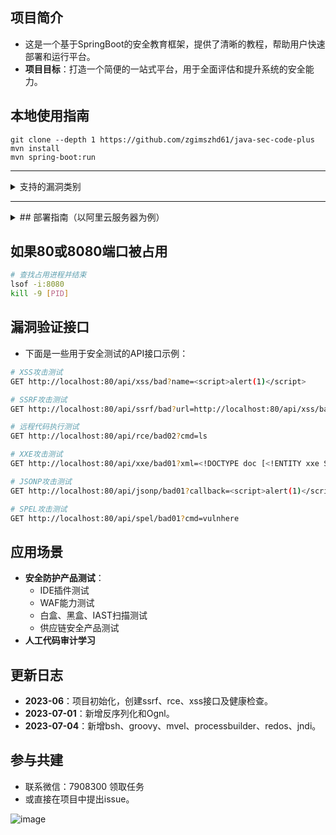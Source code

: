 ## 项目简介
- 这是一个基于SpringBoot的安全教育框架，提供了清晰的教程，帮助用户快速部署和运行平台。
- **项目目标**：打造一个简便的一站式平台，用于全面评估和提升系统的安全能力。

## 本地使用指南
```
git clone --depth 1 https://github.com/zgimszhd61/java-sec-code-plus
mvn install
mvn spring-boot:run
```
------
<details>
  <summary>支持的漏洞类别</summary>

  #### authBypass
  身份认证绕过漏洞允许攻击者绕过认证机制，未经授权即可访问受限区域或功能。

  #### authorizationBypass
  授权绕过漏洞是指攻击者可以获得其无权使用的资源，通常是由于权限验证的缺陷所致。

  #### beanShellInjection
  BeanShell注入漏洞是由于在BeanShell解释器中执行不可信输入而引发的，可导致任意代码执行。

  #### brokenAccessControl
  访问控制缺失漏洞使未经授权的用户可以访问受限数据或功能，可能会影响数据的机密性和完整性。

  #### businessLogicVuln
  业务逻辑漏洞是由应用程序逻辑设计缺陷引起的，可能导致意料之外的行为或应用程序功能被滥用。

  #### clickjacking
  点击劫持攻击诱使用户点击看似无害的元素，导致在网站上执行未经用户意愿的操作。

  #### commandInjection
  命令注入漏洞允许攻击者在服务器上执行任意系统命令，可能导致系统的完全控制。

  #### corsConfig
  CORS（跨域资源共享）配置漏洞由于配置不当，允许未经授权的跨域请求。

  #### crossSiteScripting
  跨站脚本攻击（XSS）是指攻击者将恶意脚本注入到网页中，其他用户访问时会执行该脚本。

  #### cryptoVuln
  加密漏洞由于弱加密算法或不当的加密实现引起，可能导致数据泄露或被篡改。

  #### defaultCredentials
  默认凭证漏洞是指系统或应用程序使用容易被猜测的默认用户名和密码，导致未经授权访问。

  #### groovyInjection
  Groovy注入漏洞是当用户输入被执行为Groovy脚本的一部分时，可能导致任意代码执行。

  #### hardcodedCredentials
  硬编码凭证指将静态的用户名和密码嵌入到代码中，容易被攻击者提取并进行未经授权的访问。

  #### headerInjection
  头部注入是指通过未经验证的用户输入操纵HTTP头部，可能导致响应分割或跨站脚本攻击。

  #### insecureDirectObjectReference
  不安全的直接对象引用漏洞允许攻击者通过操纵引用直接访问资源，绕过授权控制。

  #### jndiInjection
  JNDI注入涉及将不可信的数据注入JNDI查找中，可能导致远程代码执行或数据泄露。

  #### jsonpCallback
  JSONP回调漏洞是当不受信任的JSONP端点允许攻击者在响应中包含恶意JavaScript，从而引发XSS攻击。

  #### ldapInjection
  LDAP注入漏洞发生在用户输入不当使用于LDAP查询时，攻击者可操控LDAP语句，访问未经授权的数据。

  #### misconfig
  配置不当漏洞是由软件的不正确或不安全配置引起的，使系统容易受到各种攻击。

  #### mvelInjection
  MVEL注入漏洞是由于用户输入被用于MVEL表达式中，且未进行适当的验证，可能导致任意代码执行。

  #### onglInjection
  ONGL注入漏洞是当用户输入在ONGL表达式中被执行，未经过验证时，攻击者可以执行意外命令。

  #### openRedirect
  开放重定向漏洞允许攻击者将用户重定向到恶意网站，通常通过未验证的URL参数实现。

  #### pathTraversal
  路径遍历漏洞允许攻击者通过操控文件路径参数读取或写入服务器上的任意文件。

  #### regularExpressionDOS
  正则表达式拒绝服务（ReDoS）是指攻击者利用应用程序的正则表达式实现导致资源耗尽，进而引发拒绝服务攻击。

  #### scriptEngineInjection
  脚本引擎注入涉及在脚本引擎中执行不受信任的输入，可能导致任意代码执行。

  #### securityHeaderMissing
  缺少安全头部漏洞是由于HTTP响应中未包含关键的安全头部，导致应用程序容易受到各种攻击。

  #### sensitiveDataExposure
  敏感数据泄露是指应用程序未对敏感信息进行充分保护，导致数据被盗或被滥用的风险。

  #### serverSideRequestForgery
  服务器端请求伪造（SSRF）允许攻击者从服务器发起请求，访问内部或外部系统，可能导致信息泄露。

  #### spelInjection
  SPEL注入漏洞是由于用户输入未经验证便用于Spring表达式语言（SpEL）中，可能导致任意代码执行。

  #### sqlInjection
  SQL注入漏洞允许攻击者操控SQL查询，可能导致未经授权的数据访问或数据库篡改。

  #### templateInjection
  模板注入漏洞是指不受信任的输入被注入到模板引擎中，可能导致代码执行和应用程序被攻陷。

  #### thirdParty
  第三方漏洞是指由应用程序集成的第三方库或依赖项中的弱点引发的安全问题。

  #### unsafeDeserialization
  不安全反序列化漏洞发生在对不受信任的数据进行反序列化时，攻击者可能借此执行任意代码。

  #### weakPassword
  弱密码漏洞是由于使用容易猜测或不够复杂的密码，导致密码容易被暴力破解。

  #### xmlExternalEntity
  XML外部实体（XXE）漏洞发生在对包含外部实体引用的XML输入处理不当时，可能导致文件泄露或服务器端请求伪造。

  #### yamlDeserialization
  YAML反序列化漏洞是当对用户控制的YAML数据进行反序列化而未进行适当验证时，可能导致任意代码执行。

</details>


------

<details>
  <summary>## 部署指南（以阿里云服务器为例）</summary>

- 按照以下步骤部署，预计耗时约10分钟。

### LINUX环境下的操作
```bash
# 安装基础环境和依赖
yum install git maven -y
wget https://mirrors.estointernet.in/apache/maven/maven-3/3.6.3/binaries/apache-maven-3.6.3-bin.tar.gz
tar -xvf apache-maven-3.6.3-bin.tar.gz
mv apache-maven-3.6.3 /opt/
wget https://download.oracle.com/java/17/latest/jdk-17_linux-x64_bin.tar.gz
tar xf jdk-17_linux-x64_bin.tar.gz
mv jdk-17.0.7/ /usr/lib/jvm

# 更新配置
rm -rf /opt/apache-maven-3.6.3/conf/settings.xml
vi /opt/apache-maven-3.6.3/conf/settings.xml
# 参考“settings.xml”节配置源

vi /etc/profile
# 设置Java和Maven环境
export M2_HOME='/opt/apache-maven-3.6.3'
export JAVA_HOME=/usr/lib/jvm/jdk-17.0.7
export CLASSPATH=$JAVA_HOME/lib/tools.jar:$JAVA_HOME/lib/dt.jar:$JAVA_HOME/lib
export PATH=$M2_HOME/bin:$JAVA_HOME/bin:$PATH

source /etc/profile

# 下载项目文件
git clone https://github.com/zgimszhd61/java-sec-code-plus.git
cd java-sec-code-plus

# 编译和运行
mvn install
mvn package
```

### 启动应用
```bash
mvn spring-boot:run
```

### 注意事项
- 默认监听8080端口，若使用阿里云，请在安全组中允许8080端口访问。
- 若要使用80端口，请在 `pom.xml` 文件中调整配置。

### settings.xml 配置示例
```xml
<?xml version="1.0" encoding="UTF-8"?>
<settings xmlns="http://maven.apache.org/SETTINGS/1.0.0"
          xmlns:xsi="http://www.w3.org/2001/XMLSchema-instance"
          xsi:schemaLocation="http://maven.apache.org/SETTINGS/1.0.0 http://maven.apache.org/xsd/settings-1.0.0.xsd">

  <mirrors>
    <mirror>
     <id>aliyunmaven</id>
     <mirrorOf>*</mirrorOf>
     <name>阿里云公共仓库</name>
     <url>https://maven.aliyun.com/repository/public</url>
    </mirror>
    <!-- 其他阿里云仓库配置同理 -->
  </mirrors>
</settings>
```
</details>

## 如果80或8080端口被占用
```bash
# 查找占用进程并结束
lsof -i:8080 
kill -9 [PID]
```

## 漏洞验证接口
- 下面是一些用于安全测试的API接口示例：

```bash
# XSS攻击测试
GET http://localhost:80/api/xss/bad?name=<script>alert(1)</script>

# SSRF攻击测试
GET http://localhost:80/api/ssrf/bad?url=http://localhost:80/api/xss/bad?name=<script>alert(1)</script>

# 远程代码执行测试
GET http://localhost:80/api/rce/bad02?cmd=ls

# XXE攻击测试
GET http://localhost:80/api/xxe/bad01?xml=<!DOCTYPE doc [<!ENTITY xxe SYSTEM \"http://127.0.0.1:1664\">]><doc>&xxe;</doc>

# JSONP攻击测试
GET http://localhost:80/api/jsonp/bad01?callback=<script>alert(1)</script>

# SPEL攻击测试
GET http://localhost:80/api/spel/bad01?cmd=vulnhere
```

## 应用场景
- **安全防护产品测试**：
  - IDE插件测试
  - WAF能力测试
  - 白盒、黑盒、IAST扫描测试
  - 供应链安全产品测试
- **人工代码审计学习**

## 更新日志
- **2023-06**：项目初始化，创建ssrf、rce、xss接口及健康检查。
- **2023-07-01**：新增反序列化和Ognl。
- **2023-07-04**：新增bsh、groovy、mvel、processbuilder、redos、jndi。

## 参与共建
- 联系微信：7908300 领取任务
- 或直接在项目中提出issue。

![image](https://github.com/user-attachments/assets/025d993a-59b1-420d-9c69-aa0617e18dfc)
